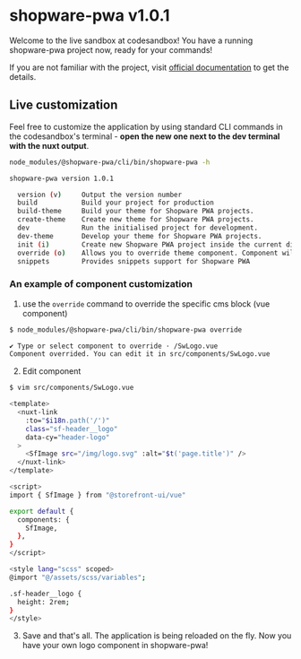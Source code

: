 # shopware-pwa v1.0.1

Welcome to the live sandbox at codesandbox! You have a running shopware-pwa project now, ready for your commands!

If you are not familiar with the project, visit [official documentation](https://shopware-pwa-docs.vuestorefront.io/) to get the details.

## Live customization

Feel free to customize the application by using standard CLI commands in the codesandbox's terminal - **open the new one next to the dev terminal with the nuxt output**.

```bash
node_modules/@shopware-pwa/cli/bin/shopware-pwa -h

shopware-pwa version 1.0.1

  version (v)     Output the version number
  build           Build your project for production
  build-theme     Build your theme for Shopware PWA projects.
  create-theme    Create new theme for Shopware PWA projects.
  dev             Run the initialised project for development.
  dev-theme       Develop your theme for Shopware PWA projects.
  init (i)        Create new Shopware PWA project inside the current directory. Can be invoked multiple times for actualisations.
  override (o)    Allows you to override theme component. Component will appear in project ready to be edited.
  snippets        Provides snippets support for Shopware PWA
```

### An example of component customization

1. use the `override` command to override the specific cms block (vue component)

```bash
$ node_modules/@shopware-pwa/cli/bin/shopware-pwa override

✔ Type or select component to override · /SwLogo.vue
Component overrided. You can edit it in src/components/SwLogo.vue
```

2. Edit component

```bash
$ vim src/components/SwLogo.vue

<template>
  <nuxt-link
    :to="$i18n.path('/')"
    class="sf-header__logo"
    data-cy="header-logo"
  >
    <SfImage src="/img/logo.svg" :alt="$t('page.title')" />
  </nuxt-link>
</template>

<script>
import { SfImage } from "@storefront-ui/vue"

export default {
  components: {
    SfImage,
  },
}
</script>

<style lang="scss" scoped>
@import "@/assets/scss/variables";

.sf-header__logo {
  height: 2rem;
}
</style>

```

3. Save and that's all. The application is being reloaded on the fly. Now you have your own logo component in shopware-pwa!
